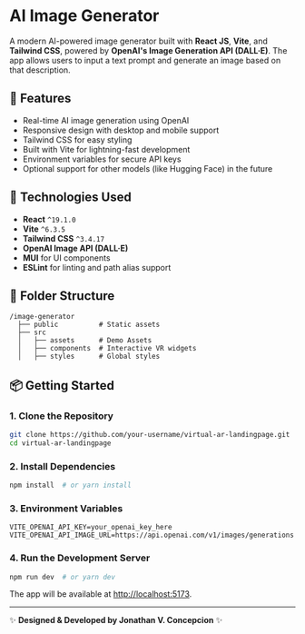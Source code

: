 # AI Image Generator

A modern AI-powered image generator built with **React JS**, **Vite**, and **Tailwind CSS**, powered by **OpenAI's Image Generation API (DALL·E)**. The app allows users to input a text prompt and generate an image based on that description.

## 🚀 Features

- Real-time AI image generation using OpenAI
- Responsive design with desktop and mobile support
- Tailwind CSS for easy styling
- Built with Vite for lightning-fast development
- Environment variables for secure API keys
- Optional support for other models (like Hugging Face) in the future

## 🧱 Technologies Used

- **React** `^19.1.0`
- **Vite** `^6.3.5`
- **Tailwind CSS** `^3.4.17`
- **OpenAI Image API (DALL·E)**
- **MUI** for UI components
- **ESLint** for linting and path alias support

## 📁 Folder Structure
```
/image-generator
  ├── public          # Static assets
  ├── src
  │   ├── assets      # Demo Assets
  │   ├── components  # Interactive VR widgets
  │   ├── styles      # Global styles
```

## 📦 Getting Started
### 1. Clone the Repository
```bash
git clone https://github.com/your-username/virtual-ar-landingpage.git
cd virtual-ar-landingpage
```

### 2. Install Dependencies
```bash
npm install  # or yarn install
```

### 3. Environment Variables
```
VITE_OPENAI_API_KEY=your_openai_key_here
VITE_OPENAI_API_IMAGE_URL=https://api.openai.com/v1/images/generations
```

### 4. Run the Development Server
```bash
npm run dev  # or yarn dev
```
The app will be available at [http://localhost:5173](http://localhost:5173).

---
✨ **Designed & Developed by Jonathan V. Concepcion** ✨